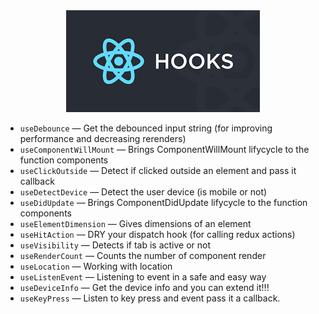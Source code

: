 <div align="center">
    <img src="./react-logo.png" alt='react-logo' />
    <br/>
</div>

- `useDebounce` &mdash; Get the debounced input string (for improving performance and decreasing rerenders)
- `useComponentWillMount` &mdash; Brings ComponentWillMount lifycycle to the function components
- `useClickOutside` &mdash; Detect if clicked outside an element and pass it callback
- `useDetectDevice` &mdash; Detect the user device (is mobile or not)
- `useDidUpdate` &mdash; Brings ComponentDidUpdate lifycycle to the function components
- `useElementDimension` &mdash; Gives dimensions of an element
- `useHitAction` &mdash; DRY your dispatch hook (for calling redux actions)
- `useVisibility` &mdash; Detects if tab is active or not 
- `useRenderCount` &mdash; Counts the number of component render
- `useLocation` &mdash; Working with location
- `useListenEvent` &mdash; Listening to event in a safe and easy way
- `useDeviceInfo` &mdash; Get the device info and you can extend it!!!
- `useKeyPress` &mdash; Listen to key press and event pass it a callback.

